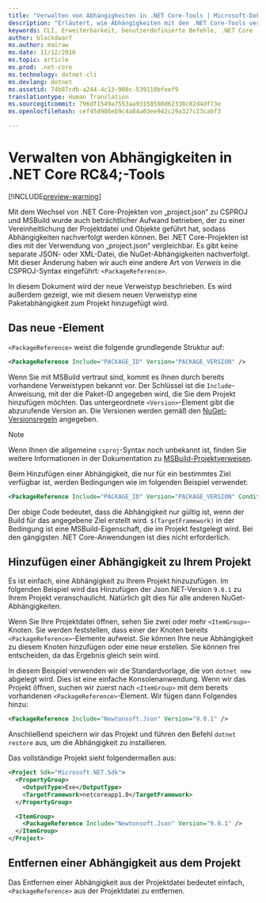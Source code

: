 ```yaml
---
title: "Verwalten von Abhängigkeiten in .NET Core-Tools | Microsoft-Dokumentation"
description: "Erläutert, wie Abhängigkeiten mit den .NET Core-Tools verwaltet werden können."
keywords: CLI, Erweiterbarkeit, benutzerdefinierte Befehle, .NET Core
author: blackdwarf
ms.author: mairaw
ms.date: 11/12/2016
ms.topic: article
ms.prod: .net-core
ms.technology: dotnet-cli
ms.devlang: dotnet
ms.assetid: 74b87cdb-a244-4c13-908c-539118bfeef9
translationtype: Human Translation
ms.sourcegitcommit: 796df1549a7553aa93158598d62338c02d4df73e
ms.openlocfilehash: cef45d986eb9c4a84a03ee942c29a327c23cabf3

---
```


# <a name="managing-dependencies-in-net-core-rc4-tooling"></a>Verwalten von Abhängigkeiten in .NET Core RC&4;-Tools

[!INCLUDE[preview-warning](../../../includes/warning.md)]

Mit dem Wechsel von .NET Core-Projekten von „project.json“ zu CSPROJ und MSBuild wurde auch beträchtlicher Aufwand betrieben, der zu einer Vereinheitlichung der Projektdatei und Objekte geführt hat, sodass Abhängigkeiten nachverfolgt werden können. Bei .NET Core-Projekten ist dies mit der Verwendung von „project.json“ vergleichbar. Es gibt keine separate JSON- oder XML-Datei, die NuGet-Abhängigkeiten nachverfolgt. Mit dieser Änderung haben wir auch eine andere Art von *Verweis* in die CSPROJ-Syntax eingeführt: `<PackageReference>`. 

In diesem Dokument wird der neue Verweistyp beschrieben. Es wird außerdem gezeigt, wie mit diesem neuen Verweistyp eine Paketabhängigkeit zum Projekt hinzugefügt wird. 

## <a name="the-new-packagereference-element"></a>Das neue <PackageReference>-Element
`<PackageReference>` weist die folgende grundlegende Struktur auf:

```xml
<PackageReference Include="PACKAGE_ID" Version="PACKAGE_VERSION" />
```

Wenn Sie mit MSBuild vertraut sind, kommt es Ihnen durch bereits vorhandene Verweistypen bekannt vor. Der Schlüssel ist die `Include`-Anweisung, mit der die Paket-ID angegeben wird, die Sie dem Projekt hinzufügen möchten. Das untergeordnete `<Version>`-Element gibt die abzurufende Version an. Die Versionen werden gemäß den [NuGet-Versionsregeln](https://docs.microsoft.com/nuget/create-packages/dependency-versions#version-ranges) angegeben.

> [!NOTE]
> Wenn Ihnen die allgemeine `csproj`-Syntax noch unbekannt ist, finden Sie weitere Informationen in der Dokumentation zu [MSBuild-Projektverweisen](https://docs.microsoft.com/visualstudio/msbuild/msbuild-project-file-schema-reference).  

Beim Hinzufügen einer Abhängigkeit, die nur für ein bestimmtes Ziel verfügbar ist, werden Bedingungen wie im folgenden Beispiel verwendet:

```xml
<PackageReference Include="PACKAGE_ID" Version="PACKAGE_VERSION" Condition="'$(TargetFramework)' == 'netcoreapp1.0'" />
```

Der obige Code bedeutet, dass die Abhängigkeit nur gültig ist, wenn der Build für das angegebene Ziel erstellt wird. `$(TargetFramework)` in der Bedingung ist eine MSBuild-Eigenschaft, die im Projekt festgelegt wird. Bei den gängigsten .NET Core-Anwendungen ist dies nicht erforderlich. 

## <a name="adding-a-dependency-to-your-project"></a>Hinzufügen einer Abhängigkeit zu Ihrem Projekt
Es ist einfach, eine Abhängigkeit zu Ihrem Projekt hinzuzufügen. Im folgenden Beispiel wird das Hinzufügen der Json.NET-Version `9.0.1` zu Ihrem Projekt veranschaulicht. Natürlich gilt dies für alle anderen NuGet-Abhängigkeiten. 

Wenn Sie Ihre Projektdatei öffnen, sehen Sie zwei oder mehr `<ItemGroup>`-Knoten. Sie werden feststellen, dass einer der Knoten bereits `<PackageReference>`-Elemente aufweist. Sie können Ihre neue Abhängigkeit zu diesem Knoten hinzufügen oder eine neue erstellen. Sie können frei entscheiden, da das Ergebnis gleich sein wird. 

In diesem Beispiel verwenden wir die Standardvorlage, die von `dotnet new` abgelegt wird. Dies ist eine einfache Konsolenanwendung. Wenn wir das Projekt öffnen, suchen wir zuerst nach `<ItemGroup>` mit dem bereits vorhandenen `<PackageReference>`-Element. Wir fügen dann Folgendes hinzu:

```xml
<PackageReference Include="Newtonsoft.Json" Version="9.0.1" />
```
Anschließend speichern wir das Projekt und führen den Befehl `dotnet restore` aus, um die Abhängigkeit zu installieren. 

Das vollständige Projekt sieht folgendermaßen aus:

```xml
<Project Sdk="Microsoft.NET.Sdk">
  <PropertyGroup>
    <OutputType>Exe</OutputType>
    <TargetFramework>netcoreapp1.0</TargetFramework>
  </PropertyGroup>

  <ItemGroup>
    <PackageReference Include="Newtonsoft.Json" Version="9.0.1" />
  </ItemGroup>
</Project>
```

## <a name="removing-a-dependency-from-the-project"></a>Entfernen einer Abhängigkeit aus dem Projekt
Das Entfernen einer Abhängigkeit aus der Projektdatei bedeutet einfach, `<PackageReference>` aus der Projektdatei zu entfernen.


<!--HONumber=Feb17_HO2-->


